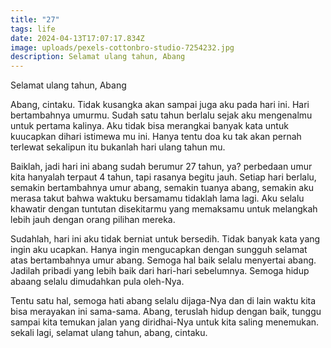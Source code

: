```yaml
---
title: "27"
tags: life
date: 2024-04-13T17:07:17.834Z
image: uploads/pexels-cottonbro-studio-7254232.jpg
description: S﻿elamat ulang tahun, Abang
---
```

S﻿elamat ulang tahun, Abang

A﻿bang, cintaku. Tidak kusangka akan sampai juga aku pada hari ini. Hari bertambahnya umurmu. Sudah satu tahun berlalu sejak aku mengenalmu untuk pertama kalinya. Aku tidak bisa merangkai banyak kata untuk kuucapkan dihari istimewa mu ini. Hanya tentu doa ku tak akan pernah terlewat sekalipun itu bukanlah hari ulang tahun mu. 

B﻿aiklah, jadi hari ini abang sudah berumur 27 tahun, ya? perbedaan umur kita hanyalah terpaut 4 tahun, tapi rasanya begitu jauh. Setiap hari berlalu, semakin bertambahnya umur abang, semakin tuanya abang, semakin aku merasa takut bahwa waktuku bersamamu tidaklah lama lagi. Aku selalu khawatir dengan tuntutan disekitarmu yang memaksamu untuk melangkah lebih jauh dengan orang pilihan mereka.

S﻿udahlah, hari ini aku tidak berniat untuk bersedih. Tidak banyak kata yang ingin aku ucapkan. Hanya ingin mengucapkan dengan sungguh selamat atas bertambahnya umur abang. Semoga hal baik selalu menyertai abang. Jadilah pribadi yang lebih baik dari hari-hari sebelumnya. Semoga hidup abaang selalu dimudahkan pula oleh-Nya.

T﻿entu satu hal, semoga hati abang selalu dijaga-Nya dan di lain waktu kita bisa merayakan ini sama-sama. Abang, teruslah hidup dengan baik, tunggu sampai kita temukan jalan yang diridhai-Nya untuk kita saling menemukan. sekali lagi, selamat ulang tahun, abang, cintaku.